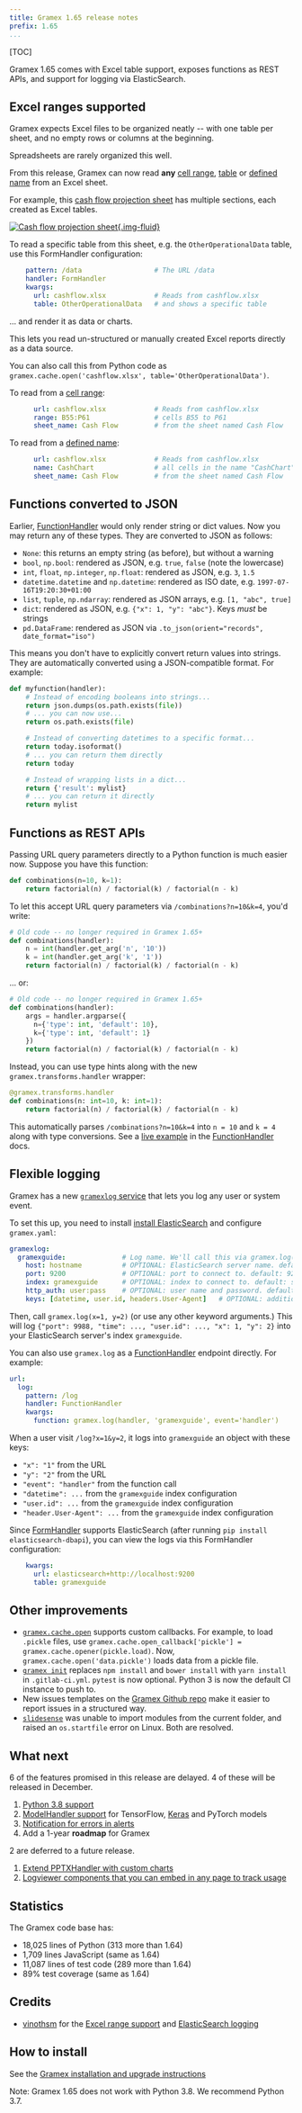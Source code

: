 ```yaml
---
title: Gramex 1.65 release notes
prefix: 1.65
...
```


[TOC]

Gramex 1.65 comes with Excel table support, exposes functions as REST APIs, and support for logging
via ElasticSearch.

## Excel ranges supported

Gramex expects Excel files to be organized neatly -- with one table per sheet, and no empty rows or columns at the beginning.

Spreadsheets are rarely organized this well.

From this release, Gramex can now read **any**
[cell range](https://support.microsoft.com/en-us/office/select-specific-cells-or-ranges-3a0c91c5-8a64-4cd2-8625-7f5b7f1eed87),
[table](https://support.microsoft.com/en-us/office/overview-of-excel-tables-7ab0bb7d-3a9e-4b56-a3c9-6c94334e492c) or
[defined name](https://support.microsoft.com/en-us/office/define-and-use-names-in-formulas-4d0f13ac-53b7-422e-afd2-abd7ff379c64)
from an Excel sheet.

For example, this [cash flow projection sheet](../../formhandler/cashflow/cashflow.xlsx) has multiple sections, each created as Excel tables.

[![Cash flow projection sheet](../../formhandler/cashflow/template-structure.png){.img-fluid}](../../formhandler/cashflow/cashflow.xlsx)

To read a specific table from this sheet, e.g. the `OtherOperationalData` table, use this FormHandler configuration:

```yaml
    pattern: /data                  # The URL /data
    handler: FormHandler
    kwargs:
      url: cashflow.xlsx            # Reads from cashflow.xlsx
      table: OtherOperationalData   # and shows a specific table
```

... and render it as data or charts.

This lets you read un-structured or manually created Excel reports directly as a data source.

You can also call this from Python code as
`gramex.cache.open('cashflow.xlsx', table='OtherOperationalData')`.

To read from a
[cell range](https://support.microsoft.com/en-us/office/select-specific-cells-or-ranges-3a0c91c5-8a64-4cd2-8625-7f5b7f1eed87):

```yaml
      url: cashflow.xlsx            # Reads from cashflow.xlsx
      range: B55:P61                # cells B55 to P61
      sheet_name: Cash Flow         # from the sheet named Cash Flow
```

To read from a
[defined name](https://support.microsoft.com/en-us/office/define-and-use-names-in-formulas-4d0f13ac-53b7-422e-afd2-abd7ff379c64):

```yaml
      url: cashflow.xlsx            # Reads from cashflow.xlsx
      name: CashChart               # all cells in the name "CashChart"
      sheet_name: Cash Flow         # from the sheet named Cash Flow
```

## Functions converted to JSON

Earlier, [FunctionHandler](../../functionhandler/) would only render string or dict values.
Now you may return any of these types. They are converted to JSON as follows:

- `None`: this returns an empty string (as before), but without a warning
- `bool`, `np.bool`: rendered as JSON, e.g. `true`, `false` (note the lowercase)
- `int`, `float`, `np.integer`, `np.float`: rendered as JSON, e.g. `3`, `1.5`
- `datetime.datetime` and `np.datetime`: rendered as ISO date, e.g. `1997-07-16T19:20:30+01:00`
- `list`, `tuple`, `np.ndarray`: rendered as JSON arrays, e.g. `[1, "abc", true]`
- `dict`: rendered as JSON, e.g. `{"x": 1, "y": "abc"}`. Keys *must* be strings
- `pd.DataFrame`: rendered as JSON via `.to_json(orient="records", date_format="iso")`

This means you don't have to explicitly convert return values into strings. They are automatically
converted using a JSON-compatible format. For example:

```python
def myfunction(handler):
    # Instead of encoding booleans into strings...
    return json.dumps(os.path.exists(file))
    # ... you can now use...
    return os.path.exists(file)

    # Instead of converting datetimes to a specific format...
    return today.isoformat()
    # ... you can return them directly
    return today

    # Instead of wrapping lists in a dict...
    return {'result': mylist}
    # ... you can return it directly
    return mylist
```


## Functions as REST APIs

Passing URL query parameters directly to a Python function is much easier now. Suppose you have
this function:

```python
def combinations(n=10, k=1):
    return factorial(n) / factorial(k) / factorial(n - k)
```

To let this accept URL query parameters via `/combinations?n=10&k=4`, you'd write:

```python
# Old code -- no longer required in Gramex 1.65+
def combinations(handler):
    n = int(handler.get_arg('n', '10'))
    k = int(handler.get_arg('k', '1'))
    return factorial(n) / factorial(k) / factorial(n - k)
```

... or:

```python
# Old code -- no longer required in Gramex 1.65+
def combinations(handler):
    args = handler.argparse({
      n={'type': int, 'default': 10},
      k={'type': int, 'default': 1}
    })
    return factorial(n) / factorial(k) / factorial(n - k)
```

Instead, you can use type hints along with the new `gramex.transforms.handler` wrapper:

```python
@gramex.transforms.handler
def combinations(n: int=10, k: int=1):
    return factorial(n) / factorial(k) / factorial(n - k)
```

This automatically parses `/combinations?n=10&k=4` into `n = 10` and `k = 4` along with type
conversions. See a [live example](../../functionhandler/combinations?n=10&k=4) in the
[FunctionHandler](../../functionhandler/) docs.

## Flexible logging

Gramex has a new [`gramexlog` service](../../logging/) that lets you log any user or system event.

To set this up, you need to install
[install ElasticSearch](https://www.elastic.co/guide/en/elasticsearch/reference/current/install-elasticsearch.html)
and configure `gramex.yaml`:

```yaml
gramexlog:
  gramexguide:              # Log name. We'll call this via gramex.log('gramexguide')
    host: hostname          # OPTIONAL: ElasticSearch server name. default: localhost
    port: 9200              # OPTIONAL: port to connect to. default: 9200
    index: gramexguide      # OPTIONAL: index to connect to. default: same as log name
    http_auth: user:pass    # OPTIONAL: user name and password. default: None
    keys: [datetime, user.id, headers.User-Agent]   # OPTIONAL: additional keys. default: None
```

Then, call `gramex.log(x=1, y=2)` (or use any other keyword arguments.)
This will log `{"port": 9988, "time": ..., "user.id": ..., "x": 1, "y": 2}` into your ElasticSearch
server's index `gramexguide`.

You can also use `gramex.log` as a [FunctionHandler](../../functionhandler/) endpoint directly. For
example:

```yaml
url:
  log:
    pattern: /log
    handler: FunctionHandler
    kwargs:
      function: gramex.log(handler, 'gramexguide', event='handler')
```

When a user visit `/log?x=1&y=2`, it logs into `gramexguide` an object with these keys:

- `"x": "1"` from the URL
- `"y": "2"` from the URL
- `"event": "handler"` from the function call
- `"datetime": ...` from the `gramexguide` index configuration
- `"user.id": ...` from the `gramexguide` index configuration
- `"header.User-Agent": ...` from the `gramexguide` index configuration

Since [FormHandler](../../formhandler/) supports ElasticSearch (after running
`pip install elasticsearch-dbapi`), you can view the logs via this FormHandler configuration:

```yaml
    kwargs:
      url: elasticsearch+http://localhost:9200
      table: gramexguide
```


## Other improvements

- [`gramex.cache.open`](../../cache/#data-caching) supports custom callbacks. For example, to load
  `.pickle` files, use `gramex.cache.open_callback['pickle'] = gramex.cache.opener(pickle.load)`.
  Now, `gramex.cache.open('data.pickle')` loads data from a pickle file.
- [`gramex init`](../../init/) replaces `npm install` and `bower install` with `yarn install` in
  `.gitlab-ci.yml`. `pytest` is now optional. Python 3 is now the default CI instance to push to.
- New issues templates on the [Gramex Github repo](https://github.com/gramener/gramex/issues/new/choose)
  make it easier to report issues in a structured way.
- [`slidesense`](../../pptxhandler/) was unable to import modules from the current folder, and
  raised an `os.startfile` error on Linux. Both are resolved.

## What next

6 of the features promised in this release are delayed. 4 of these will be released in December.

1. [Python 3.8 support](https://github.com/gramener/gramex/issues/300)
2. [ModelHandler support](https://github.com/gramener/gramex/issues/303) for TensorFlow,
   [Keras](https://github.com/gramener/gramex/pull/310) and PyTorch models
3. [Notification for errors in alerts](https://github.com/gramener/gramex/issues/292)
4. Add a 1-year **roadmap** for Gramex

2 are deferred to a future release.

1. [Extend PPTXHandler with custom charts](https://github.com/gramener/gramex/issues/243)
2. [Logviewer components that you can embed in any page to track usage](https://github.com/gramener/gramex/issues/288)


## Statistics

The Gramex code base has:

- 18,025 lines of Python (313 more than 1.64)
- 1,709 lines JavaScript (same as 1.64)
- 11,087 lines of test code (289 more than 1.64)
- 89% test coverage (same as 1.64)

## Credits

- [vinothsm](https://github.com/vinothsm) for the [Excel range support](#excel-ranges-supported)
  and [ElasticSearch logging](#flexible-logging)

## How to install

See the [Gramex installation and upgrade instructions](../../install/)

Note: Gramex 1.65 does not work with Python 3.8. We recommend Python 3.7.
